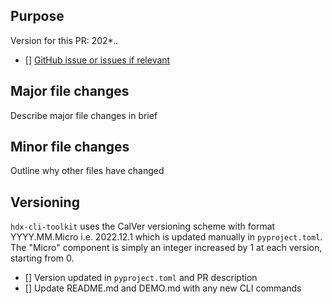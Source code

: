 ## Purpose

Version for this PR: 202*.*.*

- [] [GitHub issue or issues if relevant](https://www.google.com)


## Major file changes
Describe major file changes in brief

## Minor file changes
Outline why other files have changed

## Versioning

`hdx-cli-toolkit` uses the CalVer versioning scheme with format YYYY.MM.Micro i.e. 2022.12.1 which is updated manually in `pyproject.toml`. The "Micro" component is simply an integer increased by 1 at each version, starting from 0.
- [] Version updated in `pyproject.toml` and PR description
- [] Update README.md and DEMO.md with any new CLI commands
